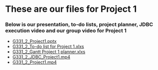 # These are our files for Project 1
### Below is our presentation, to-do lists, project planner, JDBC execution video and our group video for Project 1

- <a href="https://cuny-my.sharepoint.com/:p:/g/personal/damaris_campos29_qmail_cuny_edu/EV5TCDWcAe9BnGnIZKebOaUBUQFeWSxsVwVzeSZr5To_3w?rtime=hSBDIZ1J3Eg" rel="noopener noreferrer" target="_blank">G331_2_Project1.pptx</a>
- <a href="https://cuny-my.sharepoint.com/:x:/g/personal/damaris_campos29_qmail_cuny_edu/EXHqkmVSItZNi0u4XTjeAHwBAbN5VcyNZQzKigAUpncBKA?e=upzukR" rel="noopener noreferrer" target="_blank">G331_2_To-do list for Project 1.xlxs</a>
- <a href="https://cuny-my.sharepoint.com/:x:/g/personal/damaris_campos29_qmail_cuny_edu/EZxnnM4_HZZPppRQPMUAq7YBG4ieMZnHKJzRms4dIfygvw?e=gkAciG" rel="noopener noreferrer" target="_blank">G331_2_Gantt Project 1 planner.xlxs</a>
- <a href="https://drive.google.com/file/d/1-XV7bP4Wch9a1oYhM469pEfGPAl6FnVg/view?usp=sharing" rel="noopener noreferrer" target="_blank">G331_2_JDBC_Project1.mp4</a>
- <a href="https://drive.google.com/file/d/1MZsg6Ba559kTVs_7jphJUCer1ZdsyX4d/view?usp=sharing" target="_blank">G331_2_Project1.mp4</a>


